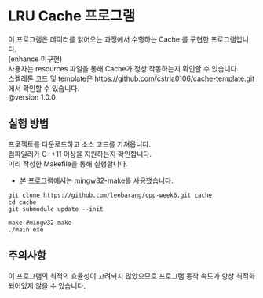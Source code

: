 # LRU Cache 프로그램
이 프로그램은 데이터를 읽어오는 과정에서 수행하는 Cache 를 구현한 프로그램입니다.   
(enhance 미구현)   
사용자는 resources 파일을 통해 Cache가 정상 작동하는지 확인할 수 있습니다.  
스켈레톤 코드 및 template은 https://github.com/cstria0106/cache-template.git 에서 확인할 수 있습니다.   
@version 1.0.0

## 실행 방법
프로젝트를 다운로드하고 소스 코드를 가져옵니다.  
컴파일러가 C++11 이상을 지원하는지 확인합니다.  
미리 작성한 Makefile을 통해 실행합니다.
* 본 프로그램에서는 mingw32-make를 사용했습니다.  
```
git clone https://github.com/leebarang/cpp-week6.git cache
cd cache
git submodule update --init

make #mingw32-make
./main.exe
```

## 주의사항
이 프로그램의 최적의 효율성이 고려되지 않았으므로 프로그램 동작 속도가
항상 최적화 되어있지 않을 수 있습니다.
